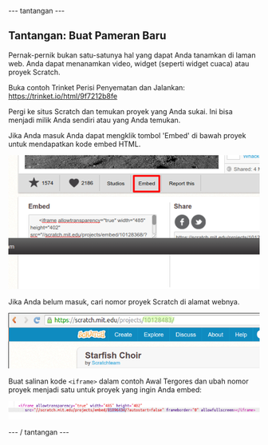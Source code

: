 \--- tantangan \---

## Tantangan: Buat Pameran Baru

Pernak-pernik bukan satu-satunya hal yang dapat Anda tanamkan di laman web. Anda dapat menanamkan video, widget (seperti widget cuaca) atau proyek Scratch.

Buka contoh Trinket Perisi Penyematan dan Jalankan: <https://trinket.io/html/9f7212b8fe>

Pergi ke situs Scratch dan temukan proyek yang Anda sukai. Ini bisa menjadi milik Anda sendiri atau yang Anda temukan.

Jika Anda masuk Anda dapat mengklik tombol 'Embed' di bawah proyek untuk mendapatkan kode embed HTML.

![tangkapan layar](images/scratch-embed.png)

Jika Anda belum masuk, cari nomor proyek Scratch di alamat webnya.

![tangkapan layar](images/scratch-project-number.png)

Buat salinan kode `<iframe>` dalam contoh Awal Tergores dan ubah nomor proyek menjadi satu untuk proyek yang ingin Anda embed:

![tangkapan layar](images/scratch-iframe.png)

\--- / tantangan \---